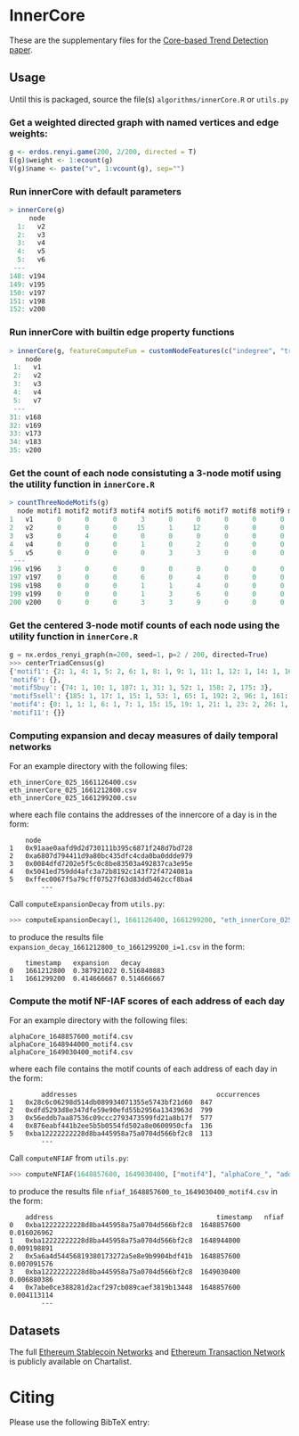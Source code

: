 # InnerCore

These are the supplementary files for the [Core-based Trend Detection paper](link).

## Usage
Until this is packaged, source the file(s) `algorithms/innerCore.R` or `utils.py`

### Get a weighted directed graph with named vertices and edge weights:
```R
g <- erdos.renyi.game(200, 2/200, directed = T)
E(g)$weight <- 1:ecount(g)
V(g)$name <- paste("v", 1:vcount(g), sep="")
```

### Run innerCore with default parameters
```R
> innerCore(g)
     node
  1:   v2
  2:   v3
  3:   v4
  4:   v5
  5:   v6
 ---     
148: v194
149: v195
150: v197
151: v198
152: v200
```

### Run innerCore with builtin edge property functions
```R
> innerCore(g, featureComputeFun = customNodeFeatures(c("indegree", "triangles")))
    node
 1:   v1
 2:   v2
 3:   v3
 4:   v4
 5:   v7
 --- 
31: v168
32: v169
33: v173
34: v183
35: v200
```


### Get the count of each node consistuting a 3-node motif using the utility function in `innerCore.R`
```R
> countThreeNodeMotifs(g)
  node motif1 motif2 motif3 motif4 motif5 motif6 motif7 motif8 motif9 motif10 motif11 motif12 motif13 motif14 motif15 motif16
1   v1      0      0      0      3      0      0      0      0      0       0       0       0       0       0       0       0
2   v2      0      0      0     15      1     12      0      0      0       0       0       0       0       0       0       0
3   v3      0      4      0      0      0      0      0      0      0       0       0       0       0       0       0       0
4   v4      0      0      0      1      0      2      0      0      0       0       0       0       0       0       0       0
5   v5      0      0      0      0      3      3      0      0      0       0       0       0       0       0       0       0
 ---
196 v196    3      0      0      0      0      0      0      0      0       0       0       0       0       0       0       0
197 v197    0      0      0      6      0      4      0      0      0       0       0       0       0       0       0       0
198 v198    0      0      0      1      1      4      0      0      0       0       0       0       0       0       0       0
199 v199    0      0      0      1      3      6      0      0      0       0       0       0       0       0       0       0
200 v200    0      0      0      3      3      9      0      0      0       0       0       0       0       0       0       0
```


### Get the centered 3-node motif counts of each node using the utility function in `innerCore.R`
```py
g = nx.erdos_renyi_graph(n=200, seed=1, p=2 / 200, directed=True)
>>> centerTriadCensus(g)
{'motif1': {2: 1, 4: 1, 5: 2, 6: 1, 8: 1, 9: 1, 11: 1, 12: 1, 14: 1, 16: 1, 17: 1, 19: 1, 22: 2, 24: 1, 28: 2, 29: 1, 31: 1, 35: 1, 36: 1, 39: 1, 41: 1, 45: 2, 47: 1, 48: 1, 51: 2, 53: 4, 54: 2, 59: 2, 60: 1, 61: 1, 62: 1, 64: 1, 65: 1, 67: 1, 70: 2, 71: 6, 72: 1, 76: 1, 77: 1, 82: 2, 83: 1, 84: 1, 89: 1, 90: 1, 94: 2, 96: 1, 97: 1, 100: 1, 102: 1, 103: 2, 108: 1, 109: 1, 111: 1, 112: 1, 113: 1, 115: 1, 119: 3, 121: 1, 123: 1, 124: 1, 125: 1, 127: 1, 130: 1, 132: 1, 135: 1, 139: 1, 141: 1, 142: 4, 143: 1, 145: 1, 146: 1, 149: 3, 151: 3, 156: 1, 159: 1, 161: 1, 163: 1, 164: 1, 165: 1, 166: 1, 167: 1, 168: 1, 169: 1, 175: 1, 177: 2, 178: 1, 179: 1, 182: 1, 183: 3, 185: 1, 187: 1, 189: 1, 190: 1, 191: 1, 192: 1, 195: 1, 196: 1, 197: 1, 199: 1}, 
'motif6': {}, 
'motif5buy': {74: 1, 10: 1, 187: 1, 31: 1, 52: 1, 158: 2, 175: 3}, 
'motif5sell': {185: 1, 17: 1, 15: 1, 53: 1, 65: 1, 192: 2, 96: 1, 161: 2}, 
'motif4': {0: 1, 1: 1, 6: 1, 7: 1, 15: 15, 19: 1, 21: 1, 23: 2, 26: 1, 27: 1, 30: 4, 31: 9, 32: 1, 33: 1, 34: 1, 38: 1, 39: 3, 40: 1, 44: 1, 46: 1, 49: 1, 50: 1, 52: 5, 54: 1, 55: 1, 56: 1, 57: 1, 58: 1, 59: 3, 63: 1, 67: 1, 69: 1, 70: 1, 71: 3, 73: 1, 74: 1, 76: 3, 79: 1, 80: 1, 81: 1, 85: 6, 87: 1, 92: 1, 93: 1, 95: 1, 98: 1, 99: 2, 102: 1, 104: 1, 105: 1, 106: 3, 107: 1, 110: 3, 114: 1, 116: 1, 117: 1, 118: 1, 120: 1, 126: 3, 133: 1, 134: 2, 135: 3, 136: 1, 137: 1, 138: 1, 140: 1, 141: 9, 143: 1, 144: 1, 147: 1, 148: 1, 149: 1, 151: 1, 152: 1, 153: 1, 154: 1, 155: 1, 157: 1, 159: 1, 160: 1, 166: 3, 171: 2, 172: 1, 173: 3, 174: 6, 175: 10, 176: 1, 180: 1, 183: 1, 184: 5, 186: 1, 187: 1, 185: 1, 188: 3, 189: 1, 194: 1}, 
'motif11': {}}
```

### Computing expansion and decay measures of daily temporal networks
For an example directory with the following files:
```
eth_innerCore_025_1661126400.csv
eth_innerCore_025_1661212800.csv
eth_innerCore_025_1661299200.csv
```
where each file contains the addresses of the innercore of a day is in the form:
```
	node
1	0x91aae0aafd9d2d730111b395c6871f248d7bd728
2	0xa6807d794411d9a80bc435dfc4cda0ba0ddde979
3	0x0084dfd7202e5f5c0c8be83503a492837ca3e95e
4	0x5041ed759dd4afc3a72b8192c143f72f4724081a
5	0xffec0067f5a79cff07527f63d83dd5462ccf8ba4
        ---    
```
Call `computeExpansionDecay` from `utils.py`:
```py
>>> computeExpansionDecay(1, 1661126400, 1661299200, "eth_innerCore_025_", "node")
```
to produce the results file `expansion_decay_1661212800_to_1661299200_i=1.csv` in the form:
```
	timestamp	expansion	decay
0	1661212800	0.387921022	0.516840883
1	1661299200	0.414666667	0.514666667
```


### Compute the motif NF-IAF scores of each address of each day
For an example directory with the following files:
```
alphaCore_1648857600_motif4.csv
alphaCore_1648944000_motif4.csv
alphaCore_1649030400_motif4.csv
```
where each file contains the motif counts of each address of each day in the form:
```
        addresses	                                occurrences
1	0x28c6c06298d514db089934071355e5743bf21d60	847
2	0xdfd5293d8e347dfe59e90efd55b2956a1343963d	799
3	0x56eddb7aa87536c09ccc2793473599fd21a8b17f	577
4	0x876eabf441b2ee5b5b0554fd502a8e0600950cfa	136
5	0xba12222222228d8ba445958a75a0704d566bf2c8	113
        ---    
```
Call `computeNFIAF` from `utils.py`:
```py
>>> computeNFIAF(1648857600, 1649030400, ["motif4"], "alphaCore_", "addresses", "occurrences")
```
to produce the results file `nfiaf_1648857600_to_1649030400_motif4.csv` in the form:
```
	address	                                        timestamp	nfiaf
0	0xba12222222228d8ba445958a75a0704d566bf2c8	1648857600	0.016026962
1	0xba12222222228d8ba445958a75a0704d566bf2c8	1648944000	0.009198891
2	0x5a6a4d54456819380173272a5e8e9b9904bdf41b	1648857600	0.007091576
3	0xba12222222228d8ba445958a75a0704d566bf2c8	1649030400	0.006880386
4	0x7abe0ce388281d2acf297cb089caef3819b13448	1648857600	0.004113114
        --- 
```


## Datasets
The full [Ethereum Stablecoin Networks](https://chartalist.org/eth/StablecoinAnalysis.html) and [Ethereum Transaction Network](https://chartalist.org/eth/EthereumData.html) is publicly available on Chartalist.

# Citing
Please use the following BibTeX entry:
